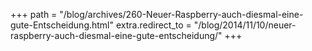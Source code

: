 +++
path = "/blog/archives/260-Neuer-Raspberry-auch-diesmal-eine-gute-Entscheidung.html"
extra.redirect_to = "/blog/2014/11/10/neuer-raspberry-auch-diesmal-eine-gute-entscheidung/"
+++
